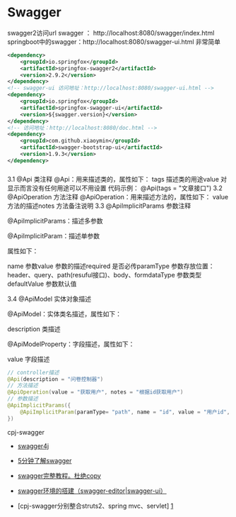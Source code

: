# Swagger
<!-- @author DHJT 2018-09-28 -->

swagger2访问url
swagger ： http://localhost:8080/swagger/index.html
springboot中的swagger：http://localhost:8080/swagger-ui.html      非常简单

```xml
<dependency>
    <groupId>io.springfox</groupId>
    <artifactId>springfox-swagger2</artifactId>
    <version>2.9.2</version>
</dependency>
<!-- swagger-ui 访问地址：http://localhost:8080/swagger-ui.html -->
<dependency>
    <groupId>io.springfox</groupId>
    <artifactId>springfox-swagger-ui</artifactId>
    <version>${swagger.version}</version>
</dependency>
<!-- 访问地址：http://localhost:8080/doc.html -->
<dependency>
    <groupId>com.github.xiaoymin</groupId>
    <artifactId>swagger-bootstrap-ui</artifactId>
    <version>1.9.3</version>
</dependency>
```

### 
3.1 @Api 类注释
@Api：用来描述类的，属性如下：
tags 描述类的用途value 对显示而言没有任何用途可以不用设置
代码示例：
@Api(tags = "文章接口")
3.2 @ApiOperation 方法注释
@ApiOperation：用来描述方法的，属性如下：
value 方法的描述notes 方法备注说明
3.3 @ApiImplicitParams 参数注释

@ApiImplicitParams：描述多参数

@ApiImplicitParam：描述单参数

属性如下：

name 参数value 参数的描述required 是否必传paramType 参数存放位置：header、query、path(resuful接口)、body、formdataType 参数类型defaultValue 参数默认值

3.4 @ApiModel 实体对象描述

@ApiModel：实体类名描述，属性如下：

description 类描述

@ApiModelProperty：字段描述，属性如下：

value 字段描述
```java
// controller描述
@Api(description = "问卷控制器")
// 方法描述
@ApiOperation(value = "获取用户", notes = "根据id获取用户")
// 参数描述
@ApiImplicitParams({
    @ApiImplicitParam(paramType= "path", name = "id", value = "用户id", required = true, dataType = "Integer")
})
```

cpj-swagger
- [swagger4j](https://github.com/cpjit/swagger)

- [5分钟了解swagger](https://blog.csdn.net/i6448038/article/details/77622977)
- [swagger完整教程。杜绝copy](https://blog.csdn.net/qq_32446775/article/details/75546553)
- [swagger环境的搭建（swagger-editor|swagger-ui）](https://blog.csdn.net/ron03129596/article/details/53559803)
- [cpj-swagger分别整合struts2、spring mvc、servlet] [1]

[1]: http://www.cnblogs.com/jiafuwei/p/6252632.html 'cpj-swagger分别整合struts2、spring mvc、servlet'
[2]: https://segmentfault.com/a/1190000019273239 'springboot2.x集成swagger'
